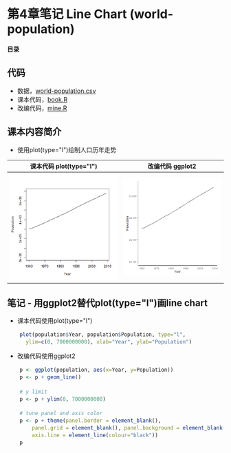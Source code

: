 # 第4章笔记 Line Chart (world-population)

**目录**

## 代码
 - 数据，[world-population.csv](world-population.csv)
 - 课本代码，[book.R](book.R)
 - 改编代码，[mine.R](mine.R)

## 课本内容简介

 - 使用plot(type="l")绘制人口历年走势

课本代码 plot(type="l") | 改编代码 ggplot2
--------|--------
![课本代码](book.png)|![改编代码](mine.png)

## 笔记 - 用ggplot2替代plot(type="l")画line chart

 - 课本代码使用plot(type="l")

```R
    plot(population$Year, population$Population, type="l",
      ylim=c(0, 7000000000), xlab="Year", ylab="Population")
```
 
 - 改编代码使用ggplot2

```R
    p <- ggplot(population, aes(x=Year, y=Population))
    p <- p + geom_line()

    # y limit
    p <- p + ylim(0, 7000000000)

    # tune panel and axis color
    p <- p + theme(panel.border = element_blank(),
        panel.grid = element_blank(), panel.background = element_blank(),
        axis.line = element_line(colour="black"))
    p
```
